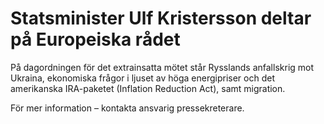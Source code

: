 # Statsminister Ulf Kristersson deltar på Europeiska rådet

På dagordningen för det extrainsatta mötet står Rysslands anfallskrig mot Ukraina, ekonomiska frågor i ljuset av höga energipriser och det amerikanska IRA-paketet (Inflation Reduction Act), samt migration.

För mer information – kontakta ansvarig pressekreterare.
